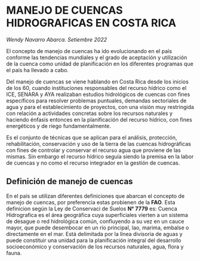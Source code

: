 # MANEJO DE CUENCAS HIDROGRAFICAS EN COSTA RICA  
*Wendy Navarro Abarca.           Setiembre 2022*  

El concepto de manejo de cuencas ha ido evolucionando en el país conforme las tendencias mundiales y el grado de aceptación y utilización de la cuenca  como unidad de planificación   en los diferentes programas que el país ha llevado a cabo.    

Del manejo de cuencas se viene hablando en Costa Rica desde los inicios de los 60, cuando instituciones responsables del recurso hídrico como el ICE, SENARA y AYA  realizaban estudios hidrológicos de cuencas con fines específicos  para resolver problemas puntuales, demandas  sectoriales de agua y para el establecimiento de proyectos, con una visión muy restringida con relación a actividades concretas sobre los recursos naturales y haciendo énfasis entonces en la planificación del recurso hídrico, con fines energéticos y de riego fundamentalmente.  

Es el conjunto de técnicas que se aplican para el análisis, protección, rehabilitación, conservación y uso de la tierra de las cuencas hidrográficas con fines de controlar y conservar el recurso agua que proviene de las mismas. Sin embargo el recurso hídrico seguía siendo la premisa en la labor de cuencas y no como el recurso integrador en la gestión de cuencas.   

## Definición de manejo de cuencas     

En el país se utilizan diferentes definiciones que abarcan el concepto de manejo de cuencas, por preferencia estas probienen de la **FAO**. Esta definicion según la Ley de Conservaci de Suelos __N° 7779__ es: Cuenca Hidrografica es el área geográfica cuya superficiales vierten a un sistema de desague o red hidrológica común, confluyendo a su vez en un cauce mayor, que puede desembocar en un río principal, lao, marima, embalse o directamente en el mar. Está delimitada por la línea divisoria de aguas y puede constituir una unidad para la planificación integral del desarrollo socioeconómico y conservación de los recursos  naturales, agua, flora y fauna.  
